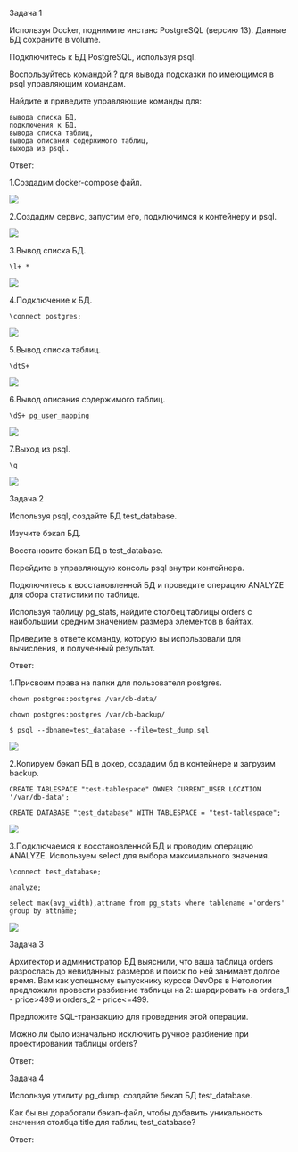 Задача 1

Используя Docker, поднимите инстанс PostgreSQL (версию 13). Данные БД сохраните в volume.

Подключитесь к БД PostgreSQL, используя psql.

Воспользуйтесь командой \? для вывода подсказки по имеющимся в psql управляющим командам.

Найдите и приведите управляющие команды для:

    вывода списка БД,
    подключения к БД,
    вывода списка таблиц,
    вывода описания содержимого таблиц,
    выхода из psql.

Ответ:

1.Создадим docker-compose файл.

![](Screenshots/6.4.11.png)

2.Создадим сервис, запустим его, подключимся к контейнеру и psql.

![](Screenshots/6.4.12.png)

3.Вывод списка БД.

    \l+ *

![](Screenshots/6.4.13.png)

4.Подключение к БД.

    \connect postgres;

![](Screenshots/6.4.14.png)

5.Вывод списка таблиц.

    \dtS+

![](Screenshots/6.4.15.png)

6.Вывод описания содержимого таблиц.

    \dS+ pg_user_mapping

![](Screenshots/6.4.16.png)

7.Выход из psql.

    \q

![](Screenshots/6.4.17.png)

Задача 2

Используя psql, создайте БД test_database.

Изучите бэкап БД.

Восстановите бэкап БД в test_database.

Перейдите в управляющую консоль psql внутри контейнера.

Подключитесь к восстановленной БД и проведите операцию ANALYZE для сбора статистики по таблице.

Используя таблицу pg_stats, найдите столбец таблицы orders с наибольшим средним значением размера элементов в байтах.

Приведите в ответе команду, которую вы использовали для вычисления, и полученный результат.

Ответ:

1.Присвоим права на папки для пользователя postgres.

    chown postgres:postgres /var/db-data/

    chown postgres:postgres /var/db-backup/

    $ psql --dbname=test_database --file=test_dump.sql

![](Screenshots/6.4.21.png)

2.Копируем бэкап БД в докер, создадим бд в контейнере и загрузим backup.

    CREATE TABLESPACE "test-tablespace" OWNER CURRENT_USER LOCATION '/var/db-data';

    CREATE DATABASE "test_database" WITH TABLESPACE = "test-tablespace";

![](Screenshots/6.4.22.png)

3.Подключаемся к восстановленной БД и проводим операцию ANALYZE. Используем select для выбора максимального значения.

    \connect test_database;

    analyze;

    select max(avg_width),attname from pg_stats where tablename ='orders' group by attname;

![](Screenshots/6.4.23.png)

Задача 3

Архитектор и администратор БД выяснили, что ваша таблица orders разрослась до невиданных размеров и поиск по ней занимает долгое время. Вам как успешному выпускнику курсов DevOps в Нетологии предложили провести разбиение таблицы на 2: шардировать на orders_1 - price>499 и orders_2 - price<=499.

Предложите SQL-транзакцию для проведения этой операции.

Можно ли было изначально исключить ручное разбиение при проектировании таблицы orders?

Ответ:

Задача 4

Используя утилиту pg_dump, создайте бекап БД test_database.

Как бы вы доработали бэкап-файл, чтобы добавить уникальность значения столбца title для таблиц test_database?

Ответ: